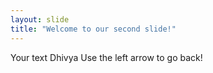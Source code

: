 ```yaml
---
layout: slide
title: "Welcome to our second slide!"
---
```

Your text Dhivya
Use the left arrow to go back!
